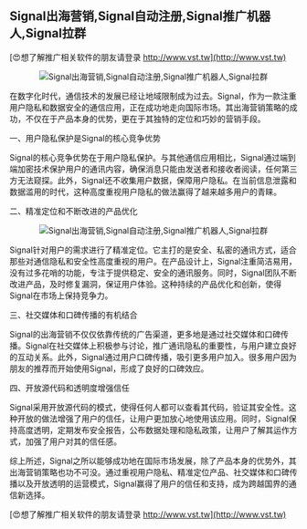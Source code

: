 ## **Signal出海营销,Signal自动注册,Signal推广机器人,Signal拉群**

[😍想了解推广相关软件的朋友请登录 http://www.vst.tw](http://www.vst.tw)

 <center><img src="https://vst.tw/MP4/tuiguang/png/7.png" alt="Signal出海营销,Signal自动注册,Signal推广机器人,Signal拉群"></center>

在数字化时代，通信技术的发展已经让地域限制成为过去。Signal，作为一款注重用户隐私和数据安全的通信应用，正在成功地走向国际市场。其出海营销策略的成功，不仅在于产品本身的优势，更在于其独特的定位和巧妙的营销手段。

一、用户隐私保护是Signal的核心竞争优势

Signal的核心竞争优势在于用户隐私保护。与其他通信应用相比，Signal通过端到端加密技术保护用户的通讯内容，确保消息只能由发送者和接收者阅读，任何第三方无法窥探。此外，Signal还不收集用户数据，保障用户隐私。在当前信息泄露和数据滥用的时代，这种高度重视用户隐私的做法赢得了越来越多用户的青睐。

二、精准定位和不断改进的产品优化

 <center><img src="https://vst.tw/MP4/tuiguang/png/7.png" alt="Signal出海营销,Signal自动注册,Signal推广机器人,Signal拉群"></center>

Signal针对用户的需求进行了精准定位。它主打的是安全、私密的通讯方式，适合那些对通信隐私和安全性高度重视的用户。在产品设计上，Signal注重简洁易用，没有过多花哨的功能，专注于提供稳定、安全的通讯服务。同时，Signal团队不断改进产品，及时修复漏洞，保证用户体验。这种持续的产品优化和创新，使得Signal在市场上保持竞争力。

三、社交媒体和口碑传播的有机结合

Signal的出海营销不仅仅依靠传统的广告渠道，更多地是通过社交媒体和口碑传播。Signal在社交媒体上积极参与讨论，推广通讯隐私的重要性，与用户建立良好的互动关系。此外，Signal通过用户口碑传播，吸引更多用户加入。很多用户因为朋友的推荐而开始使用Signal，形成了良好的口碑效应。

四、开放源代码和透明度增强信任

Signal采用开放源代码的模式，使得任何人都可以查看其代码，验证其安全性。这种开放的做法增强了用户的信任，让用户更加放心地使用该应用。同时，Signal保持高度透明，定期发布安全报告，公布数据处理和隐私政策，让用户了解其运作方式，加强了用户对其的信任感。

综上所述，Signal之所以能够成功地在国际市场发展，除了产品本身的优势外，其出海营销策略也功不可没。通过重视用户隐私、精准定位产品、社交媒体和口碑传播以及开放透明的运营模式，Signal赢得了用户的信任和支持，成为跨越国界的通信新选择。

[😍想了解推广相关软件的朋友请登录 http://www.vst.tw](http://www.vst.tw)



